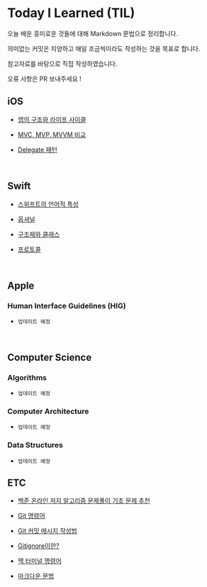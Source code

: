 # Today I Learned (TIL)

오늘 배운 흥미로운 것들에 대해 Markdown 문법으로 정리합니다. 

의미없는 커밋은 지양하고 매일 조금씩이라도 작성하는 것을 목표로 합니다.

참고자료를 바탕으로 직접 작성하였습니다.

오류 사항은 PR 보내주세요 ! 

## iOS
  - [앱의 구조와 라이프 사이클](./iOS/앱의%20구조와%20라이프%20사이클.md)
  
  - [MVC, MVP, MVVM 비교](./iOS/MVC,%20MVP,%20MVVM%20비교.md)
  
  -  [Delegate 패턴](./iOS/Delegate%20Pattern.md)

<br>

## Swift
  - [스위프트의 언어적 특성](./Swift/스위프트의%20언어적%20특성.md)
  
  - [옵셔널](./Swift/Optionals.md)

  - [구조체와 클래스](./Swift/Struct,%20Class.md)
  
  - [프로토콜](./Swift/Protocol.md)

<br>

## Apple

### Human Interface Guidelines (HIG)
  - `업데이트 예정`

<br>

## Computer Science

### Algorithms
  - `업데이트 예정`

### Computer Architecture
  - `업데이트 예정`

### Data Structures
  - `업데이트 예정`

## ETC
  - [백준 온라인 저지 알고리즘 문제풀이 기초 문제 추천](./ETC/BOJ%20PS%20기초%20문제.md)
  
  - [Git 명령어](./ETC/Git%20Commit%20Message.md)
  
  - [Git 커밋 메시지 작성법](./ETC/Git%20Command%20Line.md)
  
  - [Gitignore이란?](./ETC/Gitignore.md)
  
  - [맥 터미널 명령어](./ETC/Mac%20Terminal%20Command.md)
  
  - [마크다운 문법](./ETC/Markdown.md)
